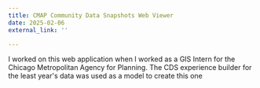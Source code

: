 ```yaml
---
title: CMAP Community Data Snapshots Web Viewer
date: 2025-02-06
external_link: ''

---
```


I worked on this web application when I worked as a GIS Intern for the Chicago Metropolitan Agency for Planning. The CDS experience builder for the least year's data was used as a model to create this one

<!--more-->
